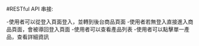 #RESTful API 串接:

-使用者可以從登入頁面登入，並轉到後台商品頁面
-使用者若無登入直接進入商品頁面，會被導回登入頁面
-使用者可以查看產品列表
-使用者可以點擊單一產品，查看詳細資訊
